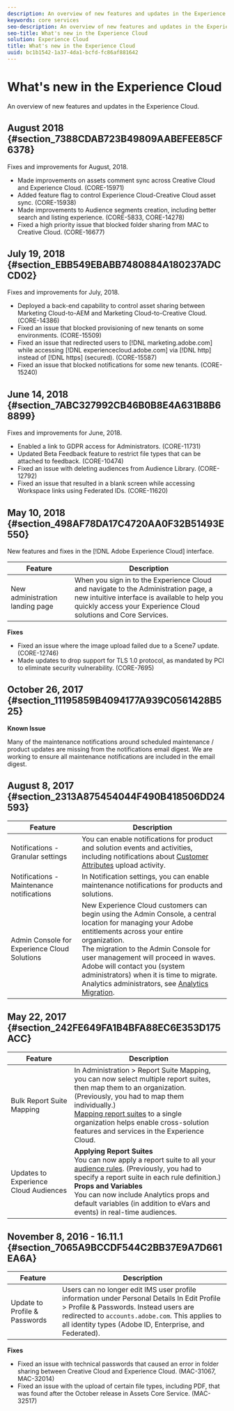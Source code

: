 ```yaml
---
description: An overview of new features and updates in the Experience Cloud.
keywords: core services
seo-description: An overview of new features and updates in the Experience Cloud.
seo-title: What's new in the Experience Cloud
solution: Experience Cloud
title: What's new in the Experience Cloud
uuid: bc1b1542-1a37-4da1-bcfd-fc86af881642
---
```


# What's new in the Experience Cloud

An overview of new features and updates in the Experience Cloud.

## August 2018 {#section_7388CDAB723B49809AABEFEE85CF6378}

Fixes and improvements for August, 2018. 

* Made improvements on assets comment sync across Creative Cloud and Experience Cloud. (CORE-15971)
* Added feature flag to control Experience Cloud-Creative Cloud asset sync. (CORE-15938)
* Made improvements to Audience segments creation, including better search and listing experience. (CORE-5833, CORE-14278)
* Fixed a high priority issue that blocked folder sharing from MAC to Creative Cloud. (CORE-16677)

## July 19, 2018 {#section_EBB549EBABB7480884A180237ADCCD02}

Fixes and improvements for July, 2018. 

* Deployed a back-end capability to control asset sharing between Marketing Cloud-to-AEM and Marketing Cloud-to-Creative Cloud. (CORE-14386)
* Fixed an issue that blocked provisioning of new tenants on some environments. (CORE-15509)
* Fixed an issue that redirected users to [!DNL marketing.adobe.com] while accessing [!DNL experiencecloud.adobe.com] via [!DNL http] instead of [!DNL https] (secured). (CORE-15587)
* Fixed an issue that blocked notifications for some new tenants. (CORE-15240)

## June 14, 2018 {#section_7ABC327992CB46B0B8E4A631B8B68899}

Fixes and improvements for June, 2018. 

* Enabled a link to GDPR access for Administrators. (CORE-11731)
* Updated Beta Feedback feature to restrict file types that can be attached to feedback. (CORE-10474)
* Fixed an issue with deleting audiences from Audience Library. (CORE-12792)
* Fixed an issue that resulted in a blank screen while accessing Workspace links using Federated IDs. (CORE-11620)

## May 10, 2018 {#section_498AF78DA17C4720AA0F32B51493E550}

New features and fixes in the [!DNL Adobe Experience Cloud] interface. 

| Feature | Description |
|--- |--- |
|New administration landing page|When you sign in to the Experience Cloud and navigate to the Administration page, a new intuitive interface is available to help you quickly access your Experience Cloud solutions and Core Services.|
**Fixes** 

* Fixed an issue where the image upload failed due to a Scene7 update. (CORE-12746)
* Made updates to drop support for TLS 1.0 protocol, as mandated by PCI to eliminate security vulnerability. (CORE-7695)

## October 26, 2017 {#section_11195859B4094177A939C0561428B525}

**Known Issue** 

Many of the maintenance notifications around scheduled maintenance / product updates are missing from the notifications email digest. We are working to ensure all maintenance notifications are included in the email digest. 

## August 8, 2017 {#section_2313A875454044F490B418506DD24593}

| Feature | Description |
|--- |--- |
|Notifications - Granular settings|You can enable notifications for product and solution events and activities, including notifications about [Customer Attributes](../attributes/attributes.md) upload activity.|
|Notifications - Maintenance notifications|In Notification settings, you can enable maintenance notifications for products and solutions.|
|Admin Console for Experience Cloud Solutions|New Experience Cloud customers can begin using the Admin Console, a central location for managing your Adobe entitlements across your entire organization.<br>The migration to the Admin Console for user management will proceed in waves. Adobe will contact you (system administrators) when it is time to migrate.<br>Analytics administrators, see  [Analytics Migration](https://marketing.adobe.com/resources/help/en_US/experience-cloud/admin-console/analytics-migration/).|

## May 22, 2017 {#section_242FE649FA1B4BFA88EC6E353D175ACC}

| Feature | Description |
|--- |--- |
|Bulk Report Suite Mapping|In  Administration >  Report Suite Mapping, you can now select multiple report suites, then map them to an organization. (Previously, you had to map them individually.)  <br>[Mapping report suites](../core-services/core-services.md) to a single organization helps enable cross-solution features and services in the Experience Cloud.|
|Updates to Experience Cloud Audiences|**Applying Report Suites**<br>You can now apply a report suite to all your [audience rules](../audience-library/t-audience-create.md). (Previously, you had to specify a report suite in each rule definition.) <br>**Props and Variables**<br>You can now include Analytics props and default variables (in addition to eVars and events) in real-time audiences.|

## November 8, 2016 - 16.11.1 {#section_7065A9BCCDF544C2BB37E9A7D661EA6A}

| Feature | Description |
|--- |--- |
|Update to Profile & Passwords|Users can no longer edit IMS user profile information under  Personal Details In  Edit Profile >  Profile & Passwords. Instead users are redirected to `accounts.adobe.com`. This applies to all identity types (Adobe ID, Enterprise, and Federated).|

**Fixes** 

* Fixed an issue with technical passwords that caused an error in folder sharing between Creative Cloud and Experience Cloud. (MAC-31067, MAC-32014)
* Fixed an issue with the upload of certain file types, including PDF, that was found after the October release in Assets Core Service. (MAC-32517)
